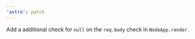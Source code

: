 ```yaml
---
'astro': patch
---
```


Add a additional check for `null` on the `req.body` check in `NodeApp.render`.
